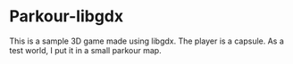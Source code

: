 # Parkour-libgdx
This is a sample 3D game made using libgdx. The player is a capsule. As a test world, I put it in a small parkour map.
